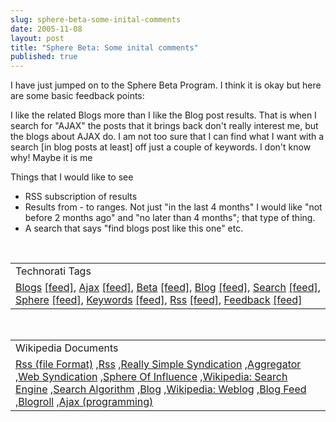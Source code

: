 ```yaml
---
slug: sphere-beta-some-inital-comments
date: 2005-11-08
layout: post
title: "Sphere Beta: Some inital comments"
published: true
---
```

I have just jumped on to the Sphere Beta Program.  I think it is okay but here are some basic feedback points:<p />I like the related Blogs more than I like the Blog post results.  That is when I search for "AJAX" the posts that it brings back don't really interest me, but the blogs about AJAX do. I am not too sure that I can find what I want with a search [in blog posts at least] off just a couple of keywords.  I don't know why! Maybe it is me<p />Things that I would like to see<br /><ul>
<li>RSS subscription of results </li>
<li>Results from - to ranges.  Not just "in the last 4 months" I would like "not before 2 months ago" and "no later than 4 months"; that type of thing. </li>
<li>A search that says "find blogs post like this one" etc.</li>
</ul><br /><table class="TechnoratiHead TagHeader">
<tr><td>Technorati Tags</td></tr>
<tr class="Technorati"><td>
<a href="http://www.technorati.com/tag/Blogs" class="Tag" rel="tag">Blogs</a> <a href="http://feeds.technorati.com/feed/posts/tag/Blogs" class="Tag">[feed]</a>, <a href="http://www.technorati.com/tag/Ajax" class="Tag" rel="tag">Ajax</a> <a href="http://feeds.technorati.com/feed/posts/tag/Ajax" class="Tag">[feed]</a>, <a href="http://www.technorati.com/tag/Beta" class="Tag" rel="tag">Beta</a> <a href="http://feeds.technorati.com/feed/posts/tag/Beta" class="Tag">[feed]</a>, <a href="http://www.technorati.com/tag/Blog" class="Tag" rel="tag">Blog</a> <a href="http://feeds.technorati.com/feed/posts/tag/Blog" class="Tag">[feed]</a>, <a href="http://www.technorati.com/tag/Search" class="Tag" rel="tag">Search</a> <a href="http://feeds.technorati.com/feed/posts/tag/Search" class="Tag">[feed]</a>, <a href="http://www.technorati.com/tag/Sphere" class="Tag" rel="tag">Sphere</a> <a href="http://feeds.technorati.com/feed/posts/tag/Sphere" class="Tag">[feed]</a>, <a href="http://www.technorati.com/tag/Keywords" class="Tag" rel="tag">Keywords</a> <a href="http://feeds.technorati.com/feed/posts/tag/Keywords" class="Tag">[feed]</a>, <a href="http://www.technorati.com/tag/Rss" class="Tag" rel="tag">Rss</a> <a href="http://feeds.technorati.com/feed/posts/tag/Rss" class="Tag">[feed]</a>, <a href="http://www.technorati.com/tag/Feedback" class="Tag" rel="tag">Feedback</a> <a href="http://feeds.technorati.com/feed/posts/tag/Feedback" class="Tag">[feed]</a>
</td></tr>
</table><br /><table class="TechnoratiHead TagHeader">
<tr><td>Wikipedia Documents</td></tr>
<tr class="Technorati"><td>
<a href="http://en.wikipedia.org/wiki/RSS_(protocol)">Rss (file Format)</a> ,<a href="http://en.wikipedia.org/wiki/RSS">Rss</a> ,<a href="http://en.wikipedia.org/wiki/Really_Simple_Syndication">Really Simple Syndication</a> ,<a href="http://en.wikipedia.org/wiki/News_aggregator">Aggregator</a> ,<a href="http://en.wikipedia.org/wiki/Web_syndication">Web Syndication</a> ,<a href="http://en.wikipedia.org/wiki/Sphere_of_influence">Sphere Of Influence</a> ,<a href="http://en.wikipedia.org/wiki/Search_engine">Wikipedia: Search Engine</a> ,<a href="http://en.wikipedia.org/wiki/Search_algorithm">Search Algorithm</a> ,<a href="http://en.wikipedia.org/wiki/Blog">Blog</a> ,<a href="http://en.wikipedia.org/wiki/Weblog">Wikipedia: Weblog</a> ,<a href="http://en.wikipedia.org/wiki/Blog_feed">Blog Feed</a> ,<a href="http://en.wikipedia.org/wiki/Blogroll">Blogroll</a> ,<a href="http://en.wikipedia.org/wiki/Ajax_(programming)">Ajax (programming)</a>
</td></tr>
</table><div class="blogger-post-footer"><img class="posterous_download_image" src="https://blogger.googleusercontent.com/tracker/8109338-113149121466086371?l=www.kinlan.co.uk%2Findex.html" height="1" alt="" width="1" /></div>

